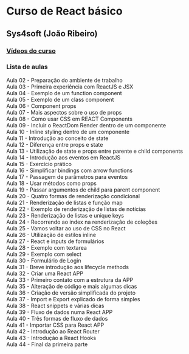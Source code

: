 # Curso de React básico
## Sys4soft (João Ribeiro)

### [Vídeos do curso](https://www.youtube.com/watch?v=C8M94QLJy0o&list=PLXik_5Br-zO9YVs9bxi7zoQlKq59VPTX1)

### Lista de aulas

Aula 02 - Preparação do ambiente de trabalho  
Aula 03 - Primeira experiência com ReactJS e JSX  
Aula 04 - Exemplo de um function component  
Aula 05 - Exemplo de um class component  
Aula 06 - Component props  
Aula 07 - Mais aspectos sobre o uso de props  
Aula 08 - Como usar CSS em REACT Components  
Aula 09 - Incluir o ReactDom Render dentro de um componente  
Aula 10 - Inline styling dentro de um componente  
Aula 11 - Introdução ao conceito de state  
Aula 12 - Diferença entre props e state  
Aula 13 - Utilização de state e props entre parente e child components  
Aula 14 - Introdução aos eventos em ReactJS  
Aula 15 - Exercício prático  
Aula 16 - Simplificar bindings com arrow functions  
Aula 17 - Passagem de parâmetros para eventos  
Aula 18 - Usar métodos como props  
Aula 19 - Passar argumentos de child para parent component  
Aula 20 - Quatro formas de renderização condicional  
Aula 21 - Renderização de listas e função map  
Aula 22 - Exemplo de renderização de listas de notícias  
Aula 23 - Renderização de listas e unique keys  
Aula 24 - Recorrendo ao index na renderização de coleções  
Aula 25 - Vamos voltar ao uso de CSS no React  
Aula 26 - Utilização de estilos inline  
Aula 27 - React e inputs de formulários  
Aula 28 - Exemplo com textarea  
Aula 29 - Exemplo com select  
Aula 30 - Formulário de Login  
Aula 31 - Breve introdução aos lifecycle methods  
Aula 32 - Criar uma React APP  
Aula 33 - Primeiro contato com a estrutura da APP  
Aula 35 - Alteração de código e mais algumas dicas  
Aula 36 - Criação de versão simplificada do projeto  
Aula 37 - Import e Export explicado de forma simples  
Aula 38 - React snippets e várias dicas  
Aula 39 - Fluxo de dados numa React APP  
Aula 40 - Três formas de fluxo de dados  
Aula 41 - Importar CSS para React APP  
Aula 42 - Introdução ao React Router  
Aula 43 - Introdução a React Hooks  
Aula 44 - Final da primeira parte  